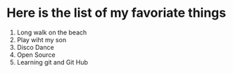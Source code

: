 # Here is the list of my favoriate things 
1. Long walk on the beach 
2. Play wiht my son 
3. Disco Dance 
4. Open Source 
5. Learning git and Git Hub

